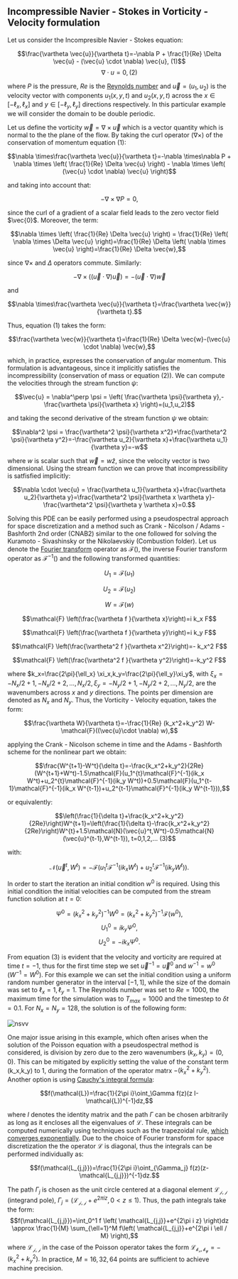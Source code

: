 ## Incompressible Navier - Stokes in Vorticity - Velocity formulation
Let us consider the Incompresible Navier - Stokes equation:

$$\frac{\vartheta \vec{u}}{\vartheta t}=-\nabla P + \frac{1}{Re} \Delta \vec{u} - (\vec{u} \cdot \nabla)  \vec{u},     (1)$$
$$\nabla \cdot u = 0,     (2)$$

where $P$ is the pressure, $Re$ is the [Reynolds number](https://en.wikipedia.org/wiki/Reynolds_number) and $\vec{u}=(u_1,u_2)$ is the velocity vector with components $u_1(x,y,t)$ and $u_2(x,y,t)$ across the $x\in[-\ell_x,\ell_x]$ and $y\in[-\ell_y,\ell_y]$ directions respectively. In this particular example we will consider the domain to be double periodic.

Let us define the vorticity $\vec{w}=\nabla \times \vec{u}$ which is a vector quantity which is normal to the the plane of the flow. By taking the curl operator $(\nabla \times )$ of the conservation of momentum equation (1):

$$\nabla \times\frac{\vartheta \vec{u}}{\vartheta t}=-\nabla \times\nabla P + \nabla \times \left( \frac{1}{Re} \Delta \vec{u} \right) - \nabla \times \left( (\vec{u} \cdot \nabla)  \vec{u} \right)$$

and taking into account that:

$$-\nabla \times\nabla P = 0,$$

since the curl of a gradient of a scalar field leads to the zero vector field $\vec{0}$. Moreover, the term:

$$\nabla \times \left( \frac{1}{Re} \Delta \vec{u} \right) = \frac{1}{Re} \left( \nabla \times \Delta \vec{u} \right)=\frac{1}{Re} \Delta \left( \nabla \times \vec{u} \right)=\frac{1}{Re} \Delta \vec{w},$$

since $\nabla \times$ and $\Delta$ operators commute. Similarly:

$$- \nabla \times \left( (\vec{u} \cdot \nabla)  \vec{u} \right)= -(\vec{u} \cdot \nabla) \vec{w}$$

and

$$\nabla \times\frac{\vartheta \vec{u}}{\vartheta t}=\frac{\vartheta \vec{w}}{\vartheta t}.$$

Thus, equation (1) takes the form:

$$\frac{\vartheta \vec{w}}{\vartheta t}=\frac{1}{Re} \Delta \vec{w}-(\vec{u} \cdot \nabla) \vec{w},$$

which, in practice, expresses the conservation of angular momentum. This formulation is advantageous, since it implicitly satisfies the incompressibility (conservation of mass or equation (2)). We can compute the velocities through the stream function $\psi$:

$$\vec{u} = \nabla^\perp \psi = \left( \frac{\vartheta \psi}{\vartheta y},-\frac{\vartheta \psi}{\vartheta x} \right)=(u_1,u_2)$$

and taking the second derivative of the stream function $\psi$ we obtain:

$$\nabla^2 \psi = \frac{\vartheta^2 \psi}{\vartheta x^2}+\frac{\vartheta^2 \psi}{\vartheta y^2}=-\frac{\vartheta u_2}{\vartheta x}+\frac{\vartheta u_1}{\vartheta y}=-w$$

where $w$ is scalar such that $\vec{w} = w\hat{z}$, since the velocity vector is two dimensional. Using the stream function we can prove that incompressibility is satfisfied implicitly:

$$\nabla \cdot \vec{u} = \frac{\vartheta u_1}{\vartheta x}+\frac{\vartheta u_2}{\vartheta y}=\frac{\vartheta^2 \psi}{\vartheta x \vartheta y}-\frac{\vartheta^2 \psi}{\vartheta y \vartheta x}=0.$$

Solving this PDE can be easily performed using a pseudospectral approach for space discretization and a method such as Crank - Nicolson / Adams - Bashforth 2nd order (CNAB2) similar to the one followed for solving the Kuramoto - Sivashinsky or the Nikolaevskiy (Combustion folder). Let us denote the [Fourier transform](https://en.wikipedia.org/wiki/Fourier_transform) operator as $\mathcal{F}( )$, the inverse Fourier transform operator as $\mathcal{F}^{-1}( )$ and the following transformed quantities:

$$U_1 = \mathcal{F}(u_1)$$

$$U_2 = \mathcal{F}(u_2)$$

$$W = \mathcal{F}(w)$$

$$\mathcal{F} \left(\frac{\vartheta f }{\vartheta x}\right)=i k_x F$$

$$\mathcal{F} \left(\frac{\vartheta f }{\vartheta y}\right)=i k_y F$$

$$\mathcal{F} \left(\frac{\vartheta^2 f }{\vartheta x^2}\right)=- k_x^2 F$$

$$\mathcal{F} \left(\frac{\vartheta^2 f }{\vartheta y^2}\right)=-k_y^2 F$$

where $k_x=\frac{2\pi}{\ell_x} \xi_x,k_y=\frac{2\pi}{\ell_y}\xi_y$, with $\xi_x = -N_x/2+1,-N_x/2+2,...,N_x/2,\xi_y = -N_y/2+1,-N_y/2+2,...,N_y/2$, are the wavenumbers across $x$ and $y$ directions. The points per dimension are denoted as $N_x$ and $N_y$. Thus, the Vorticity - Velocity equation, takes the form:

$$\frac{\vartheta W}{\vartheta t}=-\frac{1}{Re} (k_x^2+k_y^2) W-\mathcal{F}((\vec{u}\cdot \nabla) w),$$

applying the Crank - Nicolson scheme in time and the Adams - Bashforth scheme for the nonlinear part we obtain:

$$\frac{W^{t+1}-W^t}{\delta t}=-\frac{k_x^2+k_y^2}{2Re}(W^{t+1}+W^t)-1.5\mathcal{F}(u_1^{t}\mathcal{F}^{-1}(ik_x W^t)+u_2^{t}\mathcal{F}^{-1}(ik_y W^t))+0.5\mathcal{F}(u_1^{t-1}\mathcal{F}^{-1}(ik_x W^{t-1})+u_2^{t-1}\mathcal{F}^{-1}(ik_y W^{t-1})),$$

or equivalently:

$$\left(\frac{1}{\delta t}+\frac{k_x^2+k_y^2}{2Re}\right)W^{t+1}=\left(\frac{1}{\delta t}-\frac{k_x^2+k_y^2}{2Re}\right)W^{t}+1.5\mathcal{N}(\vec{u}^t,W^t)-0.5\mathcal{N}(\vec{u}^{t-1},W^{t-1}), t=0,1,2,...   (3)$$

with:

$$\mathcal{N}(\vec{u}^t,W^t)=-\mathcal{F}(u_1^{t}\mathcal{F}^{-1}(ik_x W^t)+u_2^{t}\mathcal{F}^{-1}(ik_y W^t)).$$

In order to start the iteration an initial condition $w^0$ is required. Using this initial condition the initial velocities can be computed from the stream function solution at $t=0$:

$$\Psi^0 = (k_x^2+k_y^2)^{-1} W^0=(k_x^2+k_y^2)^{-1} \mathcal{F}(w^0),$$
$$U_1^0 = i k_y \Psi^0,$$
$$U_2^0 = -i k_x \Psi^0.$$

From equation (3) is evident that the velocity and vorticity are required at time $t=-1$, thus for the first time step we set $\vec{u}^{-1}=\vec{u}^0$ and $w^{-1}=w^{0}$ $(W^{-1}=W^{0})$. For this example we can set the initial condition using a uniform random number generator in the interval $[-1,1]$, while the size of the domain was set to $\ell_x=1,\ell_y=1$. The Reynolds number was set to $Re=1000$, the maximum time for the simulation was to $T_{max}=1000$ and the timestep to $\delta t = 0.1$. For $N_x=N_y=128$, the solution is of the following form:

![nsvv](https://github.com/cfilelispapadopoulos/Tiny-Examples-of-Computational-Physics/assets/137081674/72edff28-f584-4aef-b515-3cdd4558d742)

One major issue arising in this example, which often arises when the solution of the Poisson equation with a pseudospectral method is considered, is division by zero due to the zero wavenumbers $(k_x,k_y)=(0,0)$. This can be mitigated by explicitly setting the value of the constant term (k_x,k_y) to $1$, during the formation of the operator matrx $-(k_x^2+k_y^2)$. Another option is using [Cauchy's integral formula](https://en.wikipedia.org/wiki/Cauchy%27s_integral_formula):

$$f(\mathcal{L})=\frac{1}{2\pi i}\oint_\Gamma f(z)(z I-\mathcal{L})^{-1}dz,$$

where $I$ denotes the identity matrix and the path $\Gamma$ can be chosen arbitrarily as long as it encloses all the eigenvalues of $\mathcal{L}$. These integrals can be computed numerically using techniques such as the trapezoidal rule, [which converges exponentially](https://epubs.siam.org/doi/book/10.1137/1.9780898719598). Due to the choice of Fourier transform for space discretization the the operator $\mathcal{L}$ is diagonal, thus the integrals can be performed individually as:

$$f(\mathcal{L_{j,j}})=\frac{1}{2\pi i}\oint_{\Gamma_j} f(z)(z-\mathcal{L_{j,j}})^{-1}dz.$$

The path $\Gamma_j$ is chosen as the unit circle centered at a diagonal element $\mathcal{L_{j,j}}$ (integrand pole), $\Gamma_j=( \mathcal{L_{j,j}}+e^{2\pi i z},0 < z \leq 1 )$. Thus, the path integrals take the form:
$$f(\mathcal{L_{j,j}})=\int_0^1 f \left( \mathcal{L_{j,j}}+e^{2\pi i z} \right)dz \approx \frac{1}{M} \sum_{\ell=1}^M f\left( \mathcal{L_{j,j}}+e^{2\pi i \ell / M} \right),$$
where $\mathcal{L_{j,j}}$ in the case of the Poisson operator takes the form $\mathcal{L_{k_x,k_y}}=-(k_x^2+k_y^2).$ In practice, $M=16,32,64$ points are sufficient to achieve machine precision.

